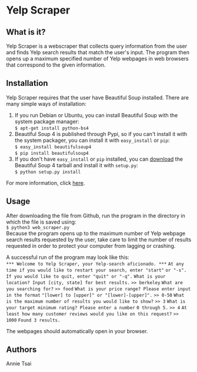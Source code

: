 Yelp Scraper
============

What is it?
-----------

Yelp Scraper is a webscraper that collects query information from the user
and finds Yelp search results that match the user's input. The program then
opens up a maximum specified number of Yelp webpages in web browsers that
correspond to the given information.

Installation
------------

Yelp Scraper requires that the user have Beautiful Soup installed. There are
many simple ways of installation:

1. If you run Debian or Ubuntu, you can install Beautiful Soup with the system
package manager:  
    `$ apt-get install python-bs4`
2. Beautiful Soup 4 is published through Pypi, so if you can't install it with
the system packager, you can install it with `easy_install` or `pip`:  
    `$ easy_install beautifulsoup4`  
    `$ pip install beautifulsoup4`
3. If you don't have `easy_install` or `pip` installed, you can [download](https://www.crummy.com/software/BeautifulSoup/bs4/download/4.0/)
the Beautiful Soup 4 tarball and install it with `setup.py`:  
    `$ python setup.py install`

For more information, click [here](https://www.crummy.com/software/BeautifulSoup/bs4/doc/).

Usage
-----

After downloading the file from Github, run the program in the directory in
which the file is saved using:  
    `$ python3 web_scraper.py`  
Because the program opens up to the maximum number of Yelp webpage search
results requested by the user, take care to limit the number of results
requested in order to protect your computer from lagging or crashing.

A successful run of the program may look like this:  
    `*** Welcome to Yelp Scraper, your Yelp-search aficionado. ***`
    `At any time if you would like to restart your search, enter "start"`
    `or "-s". If you would like to quit, enter "quit" or "-q".`
    `What is your location? Input [city, state] for best results.`
    `>> berkeley`
    `What are you searching for?`
    `>> food`
    `What is your price range? Please enter input in the format`
    `"[lower] to [upper]" or "[lower]-[upper]".`
    `>> 0-50`
    `What is the maximum number of results you would like to show?`
    `>> 3`
    `What is your target minimum rating? Please enter a number`
    `0 through 5.`
    `>> 4`
    `At least how many customer reviews would you like on this request?`
    `>> 1000`
    `Found 3 results.`

The webpages should automatically open in your browser.

Authors
-------

Annie Tsai
